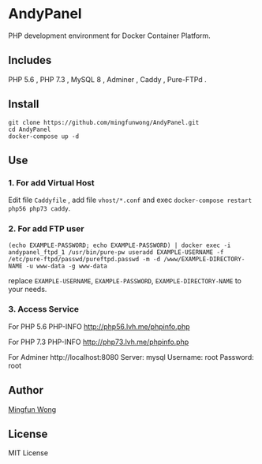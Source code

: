 # AndyPanel
PHP development environment for Docker Container Platform.

## Includes
PHP 5.6 ,
PHP 7.3 ,
MySQL 8 ,
Adminer ,
Caddy ,
Pure-FTPd .

## Install

```
git clone https://github.com/mingfunwong/AndyPanel.git
cd AndyPanel
docker-compose up -d
```

## Use

### 1. For add Virtual Host 
Edit file ``Caddyfile`` , add file ``vhost/*.conf`` and exec ``docker-compose restart php56 php73 caddy``.

### 2. For add FTP user
```
(echo EXAMPLE-PASSWORD; echo EXAMPLE-PASSWORD) | docker exec -i andypanel_ftpd_1 /usr/bin/pure-pw useradd EXAMPLE-USERNAME -f /etc/pure-ftpd/passwd/pureftpd.passwd -m -d /www/EXAMPLE-DIRECTORY-NAME -u www-data -g www-data
```
replace ``EXAMPLE-USERNAME``, ``EXAMPLE-PASSWORD``, ``EXAMPLE-DIRECTORY-NAME`` to your needs.

### 3. Access Service
For PHP 5.6 PHP-INFO http://php56.lvh.me/phpinfo.php

For PHP 7.3 PHP-INFO http://php73.lvh.me/phpinfo.php

For Adminer http://localhost:8080 Server: mysql Username: root Password: root

## Author
[Mingfun Wong](https://github.com/mingfunwong)

## License
MIT License